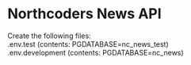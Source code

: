 # Northcoders News API

Create the following files: <br>
.env.test (contents: PGDATABASE=nc_news_test) <br>
.env.development (contents: PGDATABASE=nc_news) <br>
